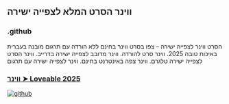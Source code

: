 ## ווינר הסרט המלא לצפייה ישירה

### .github

הסרט ווינר לצפייה ישירה – צפו בסרט ווינר בחינם ללא הורדה עם תרגום מובנה בעברית באיכות טובה 2025. ווינר סרט להורדה. ווינר מדובב לצפייה ישירה בדרייב. ווינר הסרט לצפייה ישירה טלגרם. ווינר צפה באינטרנט בחינם. ווינר לצפייה ישירה עם תרגום

### [ווינר ➤ Loveable 2025](https://watching4khdmovies.blogspot.com/2025/07/winner-he.html)

<a href="https://watching4khdmovies.blogspot.com/2025/07/winner-he.html" rel="nofollow"><img src="https://image.tmdb.org/t/p/w1280/mtC2WSxr7DqQNuMf1ZeKRtQXlR9.jpg" alt="github" data-canonical-src="https://image.tmdb.org/t/p/w1280/mtC2WSxr7DqQNuMf1ZeKRtQXlR9.jpg" style="max-width: 100%;"></a>
